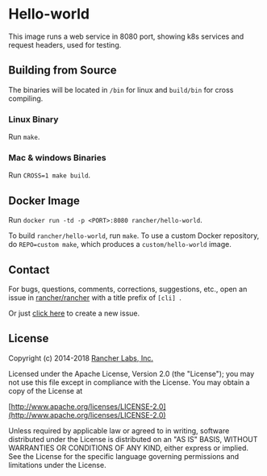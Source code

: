 Hello-world
===========

This image runs a web service in 8080 port, showing k8s services and request headers, used for testing. 

## Building from Source

The binaries will be located in `/bin` for linux and `build/bin` for cross compiling.

### Linux Binary

Run `make`.

### Mac & windows Binaries

Run `CROSS=1 make build`. 

## Docker Image

Run `docker run -td -p <PORT>:8080 rancher/hello-world`.

To build `rancher/hello-world`, run `make`.  To use a custom Docker repository, do `REPO=custom make`, which produces a `custom/hello-world` image.

## Contact

For bugs, questions, comments, corrections, suggestions, etc., open an issue in
[rancher/rancher](//github.com/rancher/rancher/issues) with a title prefix of `[cli] `.

Or just [click here](//github.com/rancher/rancher/issues/new?title=%5Bcli%5D%20) to create a new issue.

## License
Copyright (c) 2014-2018 [Rancher Labs, Inc.](http://rancher.com)

Licensed under the Apache License, Version 2.0 (the "License");
you may not use this file except in compliance with the License.
You may obtain a copy of the License at

[http://www.apache.org/licenses/LICENSE-2.0](http://www.apache.org/licenses/LICENSE-2.0)

Unless required by applicable law or agreed to in writing, software
distributed under the License is distributed on an "AS IS" BASIS,
WITHOUT WARRANTIES OR CONDITIONS OF ANY KIND, either express or implied.
See the License for the specific language governing permissions and
limitations under the License.
